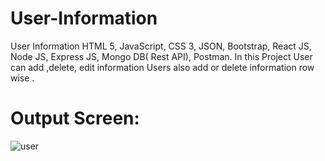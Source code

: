 # User-Information
User Information  HTML 5, JavaScript, CSS 3, JSON, Bootstrap, React JS, Node JS, Express JS, Mongo DB( Rest API), Postman.  In this Project User can  add ,delete, edit information Users also add or delete information row wise .


# Output Screen:


![user](https://user-images.githubusercontent.com/110092134/182041498-217f23d6-5a81-4811-ac9b-9c826d4a7247.png)
